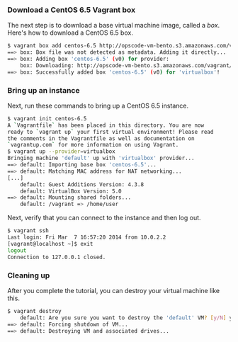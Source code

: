 ### Download a CentOS 6.5 Vagrant box

The next step is to download a base virtual machine image, called a _box_. Here's how to download a CentOS 6.5 box.

```bash
$ vagrant box add centos-6.5 http://opscode-vm-bento.s3.amazonaws.com/vagrant/virtualbox/opscode_centos-6.5_chef-provisionerless.box
==> box: Box file was not detected as metadata. Adding it directly...
==> box: Adding box 'centos-6.5' (v0) for provider:
    box: Downloading: http://opscode-vm-bento.s3.amazonaws.com/vagrant/virtualbox/opscode_centos-6.5_chef-provisionerless.box
==> box: Successfully added box 'centos-6.5' (v0) for 'virtualbox'!
```

### Bring up an instance

Next, run these commands to bring up a CentOS 6.5 instance.

```bash
$ vagrant init centos-6.5
A `Vagrantfile` has been placed in this directory. You are now
ready to `vagrant up` your first virtual environment! Please read
the comments in the Vagrantfile as well as documentation on
`vagrantup.com` for more information on using Vagrant.
$ vagrant up --provider=virtualbox
Bringing machine 'default' up with 'virtualbox' provider...
==> default: Importing base box 'centos-6.5'...
==> default: Matching MAC address for NAT networking...
[...]
    default: Guest Additions Version: 4.3.8
    default: VirtualBox Version: 5.0
==> default: Mounting shared folders...
    default: /vagrant => /home/user
```

Next, verify that you can connect to the instance and then log out.

```bash
$ vagrant ssh
Last login: Fri Mar  7 16:57:20 2014 from 10.0.2.2
[vagrant@localhost ~]$ exit
logout
Connection to 127.0.0.1 closed.
```

### Cleaning up

After you complete the tutorial, you can destroy your virtual machine like this.

```bash
$ vagrant destroy
    default: Are you sure you want to destroy the 'default' VM? [y/N] y
==> default: Forcing shutdown of VM...
==> default: Destroying VM and associated drives...
```
